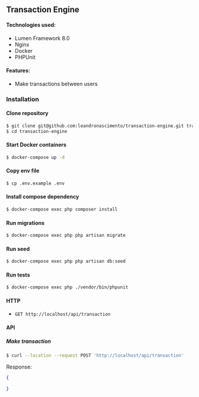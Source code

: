 ## Transaction Engine
 
#### Technologies used:
- Lumen Framework 8.0
- Nginx
- Docker
- PHPUnit
#### Features:
- Make transactions between users

### Installation
#### Clone repository

``` bash
$ git clone git@github.com:leandronascimento/transaction-engine.git transaction-engine
$ cd transaction-engine
```

#### Start Docker containers
``` bash
$ docker-compose up -d
```

#### Copy env file
``` bash
$ cp .env.example .env
```

#### Install compose dependency
``` bash
$ docker-compose exec php composer install
```

#### Run migrations
``` bash
$ docker-compose exec php php artisan migrate
```

#### Run seed
``` bash
$ docker-compose exec php php artisan db:seed
```

#### Run tests
``` bash
$ docker-compose exec php ./vendor/bin/phpunit
```

#### HTTP
- `GET http://localhost/api/transaction`

#### API
##### Make transaction
``` bash
$ curl --location --request POST 'http://localhost/api/transaction'
```

Response:
```json
{
    
}
```

